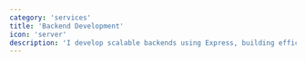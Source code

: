 ```yaml
---
category: 'services'
title: 'Backend Development'
icon: 'server'
description: 'I develop scalable backends using Express, building efficient APIs and managing server-side logic for seamless data flow with the frontend.'
---
```

